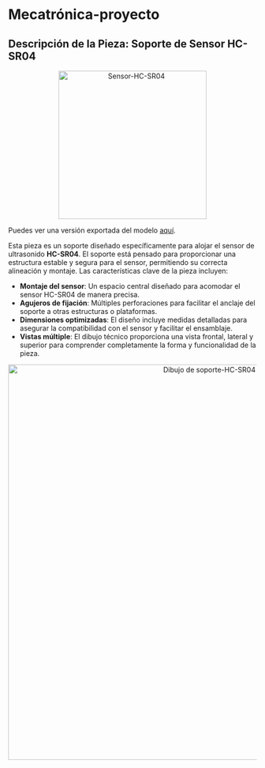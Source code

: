 # Mecatrónica-proyecto

## Descripción de la Pieza: Soporte de Sensor HC-SR04

<div align="center">
  <img src="https://github.com/user-attachments/assets/5ddeb871-8a0a-4986-b742-e6da82062d15" alt="Sensor-HC-SR04" width="300"/>
</div>

Puedes ver una versión exportada del modelo [aquí](https://github.com/ori1710/Mecatronica-proyecto/blob/main/Ficheros%20STL/soporte-HC-SR04-Body.stl).


Esta pieza es un soporte diseñado específicamente para alojar el sensor de ultrasonido **HC-SR04**. El soporte está pensado para proporcionar una estructura estable y segura para el sensor, permitiendo su correcta alineación y montaje. Las características clave de la pieza incluyen:

- **Montaje del sensor**: Un espacio central diseñado para acomodar el sensor HC-SR04 de manera precisa.
- **Agujeros de fijación**: Múltiples perforaciones para facilitar el anclaje del soporte a otras estructuras o plataformas.
- **Dimensiones optimizadas**: El diseño incluye medidas detalladas para asegurar la compatibilidad con el sensor y facilitar el ensamblaje.
- **Vistas múltiple**: El dibujo técnico proporciona una vista frontal, lateral y superior para comprender completamente la forma y funcionalidad de la pieza.

<div align="center">
  <img src="https://github.com/user-attachments/assets/c8ecaf42-18c3-4c74-8429-4f99b97c6145" alt="Dibujo de soporte-HC-SR04" width="800"/>
</div>
